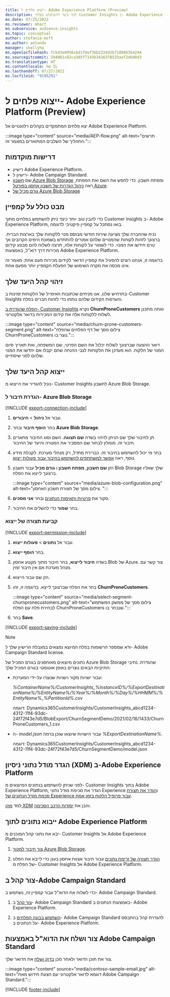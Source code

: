 ```yaml
---
title: ייצוא פלחים ל- Adobe Experience Platform‏ (Preview)
description: למד כיצד להשתמש בפלחי Customer Insights ב- Adobe Experience Platform.
ms.date: 07/25/2022
ms.reviewer: mhart
ms.subservice: audience-insights
ms.topic: conceptual
author: stefanie-msft
ms.author: antando
manager: shellyha
ms.openlocfilehash: fcb43e0956c6d1f0ef36b222dd2b718906364244
ms.sourcegitcommit: 594081c82ca385f7143b3416378533aaf2d6d0d3
ms.translationtype: HT
ms.contentlocale: he-IL
ms.lasthandoff: 07/27/2022
ms.locfileid: "9195291"
---
```

# <a name="export-segments-to-adobe-experience-platform-preview"></a>ייצוא פלחים ל- Adobe Experience Platform‏ (Preview)

יצא פלחים המתמקדים בקהלים רלוונטיים אל Adobe Experience Platform.

:::image type="content" source="media/AEP-flow.png" alt-text="תרשים התהליך של השלבים המתוארים במאמר זה.":::

## <a name="prerequisites"></a>‏‫דרישות מוקדמות‬

- רישיון Adobe Experience Platform.
- רישיון ל- Adobe Campaign Standard.
- שם [חשבון Azure Blob Storage](/azure/storage/blobs/create-data-lake-storage-account) ומפתח חשבון. כדי לחפש את השם ואת המפתח, ראה [ניהול הגדרות של חשבון אחסון בפורטל Azure](/azure/storage/common/storage-account-manage).
- [גורם מכיל של Azure Blob Storage](/azure/storage/blobs/storage-quickstart-blobs-portal#create-a-container)

## <a name="campaign-overview"></a>מבט כולל על קמפיין

כדי להבין טוב יותר כיצד ניתן להשתמש בפלחים מתוך Customer Insights ב- Adobe Experience Platform, בואו נסתכל על קמפיין פיקטיבי לדוגמה.

נניח שהחברה שלך מציעה שירות חודשי מבוסס מנוי ללקוחות שלך בארצות הברית. ברצונך לזהות לקוחות שהמנויים שלהם אמורים להתחדש בשמונת הימים הקרובים אך טרם חידשו את המנוי. כדי לשמור על לקוחות אלה, תרצה לשלוח להם מבצע קידום מכירות דרך דוא"ל, באמצעות Adobe Experience Platform.

בדוגמה זו, אנחנו רוצים להפעיל את קמפיין הדואר לקידום מכירות פעם אחת. מאמר זה אינו מכסה את מקרה השימוש של הפעלת הקמפיין יותר מפעם אחת.

## <a name="identify-your-target-audience"></a>זיהוי קהל היעד שלך

בתרחיש שלנו, אנו מניחים שכתובות האימייל של הלקוחות זמינות ב-Customer Insights והעדפות הקידום שלהם נותחו כדי לזהות חברים בפלח.

[הפלח שהגדרת ב- Customer Insights](segments.md) נקרא **ChurnProneCustomers** ואתה מתכנן לשלוח ללקוחות אלה את קידום המכירות בדואר אלקטרוני.

:::image type="content" source="media/churn-prone-customers-segment.png" alt-text="צילום מסך של דף הפלחים שהפלח ChurnProneCustomers נוצר בו.":::

דואר ההצעה שברצונך לשלוח יכלול את השם הפרטי, שם המשפחה, ואת תאריך סיום המנוי של הלקוח. הוא מעדכן את הלקוחות לגבי ההנחה שהם יקבלו אם יחדשו את המנוי שלהם לפני שיסתיים.

## <a name="export-your-target-audience"></a>ייצוא קהל היעד שלך

נוכל להגדיר את הייצוא מ- Customer Insights לחשבון Azure Blob Storage.

### <a name="set-up-connection-to-azure-blob-storage"></a>הגדרת חיבור ל- Azure Blob Storage

[!INCLUDE [export-connection-include](includes/export-connection-admn.md)]

1. עבור אל **ניהול** > **חיבורים**.

1. בחר **הוסף חיבור** ובחר **Azure Blob Storage**.

1. תן לחיבור שלך שם הניתן לזיהוי בשדה **שם תצוגה**. השם וסוג החיבור מתארים חיבור זה. מומלץ לבחור שם המסביר את המטרה והיעד של החיבור.

1. בחר מי יכול להשתמש בחיבור זה. כברירת מחדל, רק מנהלי מערכת. לקבלת מידע נוסף, ראה [אפשר למשתתפים להשתמש בחיבור עבור פעולות ייצוא](connections.md#allow-contributors-to-use-a-connection-for-exports).

1. הזן **שם חשבון**, **מפתח חשבון** ו **גורם מכיל** עבור חשבון Blob Storage שלך שאליו ברצונך לייצא את הפלח.  

   :::image type="content" source="media/azure-blob-configuration.png" alt-text="צילום מסך של תצורת חשבון האחסון. ":::

1. סקור את [פרטיות ותאימות הנתונים](connections.md#data-privacy-and-compliance) ובחר **אני מסכים**.

1. בחר **שמור** כדי להשלים את החיבור.

### <a name="configure-an-export"></a>קביעת תצורה של ייצוא

[!INCLUDE [export-permission-include](includes/export-permission.md)]

1. עבור אל **נתונים** > **פעולות ייצוא**.

1. בחר **הוסף ייצוא**.

1. בשדה **חיבור לייצוא**, בחר חיבור מתוך מקטע אחסון Blob של Azure. צור קשר עם מנהל מערכת אם אין חיבור זמין.

1. הזן שם עבור הייצוא.

1. בחר את הפלח שברצונך לייצא. בדוגמה זו, זהו **ChurnProneCustomers**.

   :::image type="content" source="media/select-segment-churnpronecustomers.png" alt-text="צילום מסך של ממשק המשתמש לבחירת פלח עם הפלח ChurnProneCustomers שנבחר בו.":::

1. בחר **Save**.

[!INCLUDE [export-saving-include](includes/export-saving.md)]

> [!NOTE]
> ודא שמספר הרשומות בפלח המיוצא נמצאים במגבלת הרישיון שלך ל- Adobe Campaign Standard license.

נתונים מיוצאים מאוחסנים בגורם המכיל של Azure Blob Storage שהגדרת. נתיבי התיקיות הבאים נוצרים באופן אוטומטי בגורם המכיל שלך:

- עבור ישויות מקור וישויות שנוצרו על-ידי המערכת:  

  *%ContainerName%/CustomerInsights_%instanceID%/%ExportDestinationName%/%EntityName%/%Year%/%Month%/%Day%/%HHMM%/%EntityName%_%PartitionId%.csv*

  דוגמה: Dynamics365CustomerInsights/CustomerInsights_abcd1234-4312-11f4-93dc-24f72f43e7d5/BlobExport/ChurnSegmentDemo/2021/02/16/1433/ChurnProneCustomers_1.csv

- ה- *model.json* עבור הישויות שיוצאו שוכן ברמה *%ExportDestinationName%*.

  דוגמה: Dynamics365CustomerInsights/CustomerInsights_abcd1234-4312-11f4-93dc-24f72f43e7d5/ChurnSegmentDemo/model.json

## <a name="define-experience-data-model-xdm-in-adobe-experience-platform"></a>הגדר מודל נתוני ניסיון (XDM) ב-Adobe Experience Platform

לפני שניתן להשתמש בנתונים המיוצאים מ- Customer Insights בתוך Adobe Experience Platform, הגדר את סכימת מודל נתוני Experience ו[הגדר את תצורת סכמת מודל הנתונים של Experience עבור פרופיל הלקוח בזמן אמת](https://experienceleague.adobe.com/docs/experience-platform/profile/tutorials/dataset-configuration.html#tutorials).

למד [מהו XDM](https://experienceleague.adobe.com/docs/experience-platform/xdm/home.html) והבן את [יסודות הרכב הסכימה](https://experienceleague.adobe.com/docs/experience-platform/xdm/schema/composition.html#schema).

## <a name="import-data-into-adobe-experience-platform"></a>ייבוא נתונים לתוך Adobe Experience Platform

יבא את נתוני קהל המוכנים מ- Customer Insights אל Adobe Experience Platform.

1. [צור חיבור למקור Azure Blob Storage](https://experienceleague.adobe.com/docs/experience-platform/sources/ui-tutorials/create/cloud-storage/blob.html#getting-started).

1. [הגדר תצורה של זרימת נתונים](https://experienceleague.adobe.com/docs/experience-platform/sources/ui-tutorials/dataflow/cloud-storage.html#ui-tutorials) עבור חיבור אצוות אחסון בענן כדי לייבא את הפלט של הפלח מ- Customer Insights אל Adobe Experience Platform.

## <a name="create-an-audience-in-adobe-campaign-standard"></a>צור קהל ב-Adobe Campaign Standard

כדי לשלוח את הדוא"ל עבור קמפיין זה, נשתמש ב- Adobe Campaign Standard.

1. [צור קהל](https://experienceleague.adobe.com/docs/campaign-standard/using/profiles-and-audiences/get-started-profiles-and-audiences.html#permission) ב- Adobe Campaign Standard באמצעות הנתונים ב- Adobe Experience Platform.

1. [השתמש בבונה הפלחים](https://experienceleague.adobe.com/docs/campaign-standard/using/integrating-with-adobe-cloud/adobe-experience-platform/audience-destinations/aep-using-segment-builder.html) ב- Adobe Campaign Standard להגדרת קהל בהתבסס על הנתונים ב- Adobe Experience Platform.

## <a name="create-and-send-the-email-using-adobe-campaign-standard"></a>צור ושלח את הדוא"ל באמצעות Adobe Campaign Standard

צור את תוכן הדואר ולאחר מכן [בדוק ושלח](https://experienceleague.adobe.com/docs/campaign-standard/using/testing-and-sending/get-started-sending-messages.html#preparing-and-testing-messages) את הדואר שלך.

:::image type="content" source="media/contoso-sample-email.jpg" alt-text="דוגמא לדואר אלקטרוני עם הצעת חידוש מאת Adobe Campaign Standard.":::

[!INCLUDE [footer-include](includes/footer-banner.md)]
